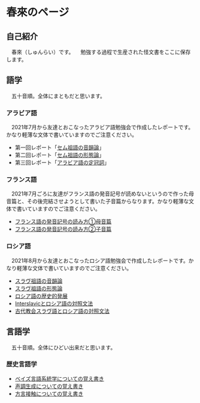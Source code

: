 # 春來のページ
## 自己紹介
　春來（しゅんらい）です。
　勉強する過程で生産された怪文書をここに保存します。

## 語学
　五十音順。全体にまともだと思います。
### アラビア語
　2021年7月から友達とおこなったアラビア語勉強会で作成したレポートです。かなり軽薄な文体で書いていますのでご注意ください。
* 第一回レポート「[セム祖語の音韻論](https://swinrai.github.io/lang-files/アラビア語勉強会第一回レポート「セム祖語の音韻論」.pdf)」
* 第二回レポート「[セム祖語の形態論]()」
* 第三回レポート「[アラビア語の定冠詞](https://swinrai.github.io/lang-files/アラビア語勉強会第三回レポート「アラビア語の定冠詞」.pdf)」
### フランス語
　2021年7月ごろに友達がフランス語の発音記号が読めないというので作った母音篇と、その後完結させようとして書いた子音篇からなります。かなり軽薄な文体で書いていますのでご注意ください。
* [フランス語の発音記号の読み方①母音篇](https://swinrai.github.io/lang-files/フランス語の発音記号の読み方①母音篇)
* [フランス語の発音記号の読み方②子音篇]()
### ロシア語
　2021年8月から友達とおこなったロシア語勉強会で作成したレポートです。かなり軽薄な文体で書いていますのでご注意ください。
* [スラヴ祖語の音韻論]()
* [スラヴ祖語の形態論]()
* [ロシア語の歴史的発展]()
* [Interslavicとロシア語の対照文法]()
* [古代教会スラヴ語とロシア語の対照文法]()

## 言語学
　五十音順。全体にひどい出来だと思います。
### 歴史言語学
* [ベイズ言語系統学についての覚え書き]()
* [声調生成についての覚え書き]()
* [方言接触についての覚え書き]()